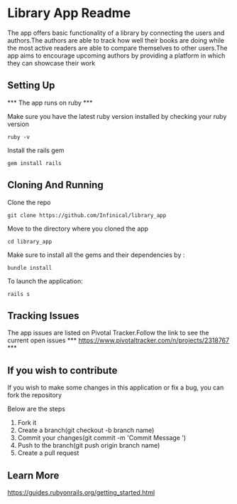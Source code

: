 # Library App Readme

The app offers basic functionality of a library by connecting  the users and authors.The authors are able to track how well their books are doing while the most active readers are able to compare themselves to other users.The app aims to encourage upcoming authors by providing a platform in which they can showcase their work 

## Setting Up

*** The app runs on ruby ***

Make sure you have the latest ruby version installed by checking your ruby version
```
ruby -v
```

Install the rails gem 

```
gem install rails
```
## Cloning And Running
Clone the repo 
```
git clone https://github.com/Infinical/library_app
```
Move to the directory where you cloned the app
```
cd library_app
```

Make sure to install all the gems and their dependencies by :
```
bundle install
```
To launch the application:
``` 
rails s
```

## Tracking Issues
The app issues are listed on Pivotal Tracker.Follow the link to see the current open issues 
*** https://www.pivotaltracker.com/n/projects/2318767 ***

## If you wish to contribute

If you wish to make some changes in this application or fix a bug, you can fork the repository

Below are the steps

1. Fork it
1. Create a branch(git checkout -b branch name)
1. Commit your changes(git commit -m 'Commit Message ')
1. Push to the branch(git push origin branch name)
1. Create a pull request

## Learn More
https://guides.rubyonrails.org/getting_started.html
 
